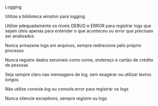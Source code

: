 
Logging

Utilize a biblioteca winston para logging

Utilize adequadamente os níveis DEBUG e ERROR para registrar logs que sejam úteis apenas para entender o que aconteceu ou error que precisam ser analisados

Nunca armazene logs em arquivos, sempre redirecione pelo próprio processo

Nunca registre dados sensíveis como nome, endereço e cartão de crédito de pessoas

Seja sempre claro nas mensagens de log, sem exagerar ou utilizar textos longos

Não utilize console.log ou console.error para registrar os logs

Nunca silencie exceptions, sempre registre os logs